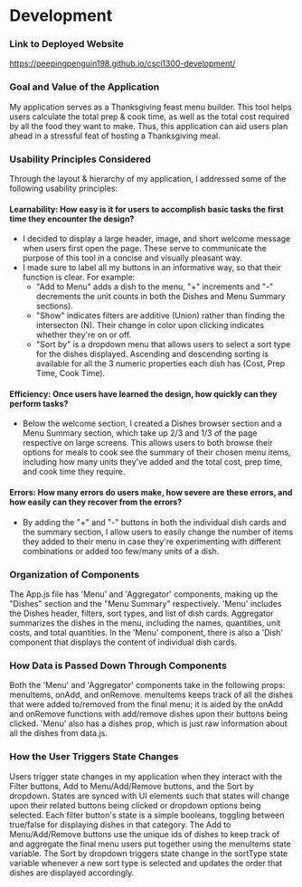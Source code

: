 # Development

### Link to Deployed Website
https://peepingpenguin198.github.io/csci1300-development/

### Goal and Value of the Application
My application serves as a Thanksgiving feast menu builder. This tool helps users calculate the total prep & cook time, as well as the total cost required by all the food they want to make. Thus, this application can aid users plan ahead in a stressful feat of hosting a Thanksgiving meal.
### Usability Principles Considered
Through the layout & hierarchy of my application, I addressed some of the following usability principles:

#### Learnability: How easy is it for users to accomplish basic tasks the first time they encounter the design?
- I decided to display a large header, image, and short welcome message when users first open the page. These serve to communicate the purpose of this tool in a concise and visually pleasant way. 
- I made sure to label all my buttons in an informative way, so that their function is clear. For example:
  - "Add to Menu" adds a dish to the menu, "+" increments and "-" decrements the unit counts in both the Dishes and Menu Summary sections).
  - "Show" indicates filters are additive (Union) rather than finding the intersecton (N). Their change in color upon clicking indicates whether they're on or off.
  - "Sort by" is a dropdown menu that allows users to select a sort type for the dishes displayed. Ascending and descending sorting is available for all the 3 numeric properties each dish has (Cost, Prep Time, Cook Time).
#### Efficiency: Once users have learned the design, how quickly can they perform tasks?
- Below the welcome section, I created a Dishes browser section and a Menu Summary section, which take up 2/3 and 1/3 of the page respective on large screens. This allows users to both browse their options for meals to cook see the summary of their chosen menu items, including how many units they've added and the total cost, prep time, and cook time they require. 
#### Errors: How many errors do users make, how severe are these errors, and how easily can they recover from the errors?
- By adding the "+" and "-" buttons in both the individual dish cards and the summary section, I allow users to easily change the number of items they added to their menu in case they're experimenting with different combinations or added too few/many units of a dish.

### Organization of Components
The App.js file has 'Menu' and 'Aggregator' components, making up the "Dishes" section and the "Menu Summary" respectively. 'Menu' includes the Dishes header, filters, sort types, and list of dish cards. Aggregator summarizes the dishes in the menu, including the names, quantities, unit costs, and total quantities. In the 'Menu' component, there is also a 'Dish' component that displays the content of individual dish cards.

### How Data is Passed Down Through Components
Both the 'Menu' and 'Aggregator' components take in the following props: menuItems, onAdd, and onRemove. menuItems keeps track of all the dishes that were added to/removed from the final menu; it is aided by the onAdd and onRemove functions with add/remove dishes upon their buttons being clicked. 'Menu' also has a dishes prop, which is just raw information about all the dishes from data.js.

### How the User Triggers State Changes
Users trigger state changes in my application when they interact with the Filter buttons, Add to Menu/Add/Remove buttons, and the Sort by dropdown. States are synced with UI elements such that states will change upon their related buttons being clicked or dropdown options being selected. Each filter button's state is a simple booleans, toggling between true/false for displaying dishes in that category. The Add to Menu/Add/Remove buttons use the unique ids of dishes to keep track of and aggregate the final menu users put together using the menuItems state variable. The Sort by dropdown triggers state change in the sortType state variable whenever a new sort type is selected and updates the order that dishes are displayed accordingly.
